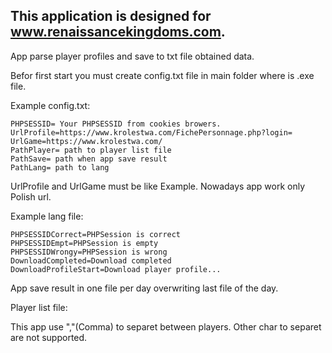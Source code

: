 ## This application is designed for www.renaissancekingdoms.com.

App parse player profiles and save to txt file obtained data.

Befor first start you must create config.txt file in main folder where is .exe file.

Example config.txt:

```
PHPSESSID= Your PHPSESSID from cookies browers.
UrlProfile=https://www.krolestwa.com/FichePersonnage.php?login=
UrlGame=https://www.krolestwa.com/
PathPlayer= path to player list file
PathSave= path when app save result
PathLang= path to lang
```
UrlProfile and UrlGame must be like Example. Nowadays app work only Polish url.


Example lang file:

```
PHPSESSIDCorrect=PHPSession is correct
PHPSESSIDEmpt=PHPSession is empty
PHPSESSIDWrongy=PHPSession is wrong
DownloadCompleted=Download completed
DownloadProfileStart=Download player profile...
```

App save result in one file per day overwriting last file of the day.  

Player list file:

This app use ","(Comma) to separet between players. Other char to separet are not supported.

